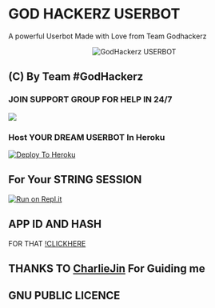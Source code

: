 # GOD HACKERZ USERBOT 
   A powerful Userbot Made with Love from Team Godhackerz
 
<p align="center">
<img src="https://telegra.ph/file/b8324f81fb4176ff8494d.jpg" alt="GodHackerz USERBOT">


## (C) By Team #GodHackerz

### JOIN SUPPORT GROUP FOR HELP IN 24/7 
<a href="https://t.me/Godhackerzuserbot"><img src="https://img.shields.io/badge/Join-Telegram%20Group-blue.svg?logo=telegram"></a>


### Host YOUR DREAM USERBOT  In Heroku
[![Deploy To Heroku](https://www.herokucdn.com/deploy/button.svg)](https://heroku.com/deploy?template=https://github.com/rohithaditya/Godhackerz-userbot)

## For Your STRING SESSION 
[![Run on Repl.it](https://repl.it/badge/github/rohithaditya/Godhackerz-userbot)](https://GodHackerz-Userbot.rohithaditya.repl.run)

## APP ID AND HASH 
FOR THAT [!CLICKHERE](my.telegram.org)

## THANKS TO [CharlieJin](https://t.me/Charlie_jin) For Guiding me 

## GNU PUBLIC LICENCE 
